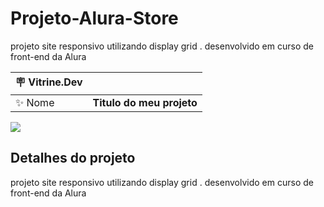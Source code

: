 # Projeto-Alura-Store
projeto site responsivo utilizando display grid . desenvolvido em curso de front-end da Alura

| :placard: Vitrine.Dev |     |
| -------------  | --- |
| :sparkles: Nome        | **Titulo do meu projeto**

<!-- Inserir imagem com a #vitrinedev ao final do link -->
![](https://via.placeholder.com/1200x500.png?text=imagem+lindona+do+meu+projeto#vitrinedev)

## Detalhes do projeto
projeto site responsivo utilizando display grid . desenvolvido em curso de front-end da Alura
